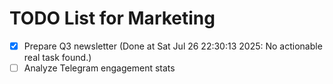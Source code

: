 # TODO List for Marketing

- [x] Prepare Q3 newsletter  (Done at Sat Jul 26 22:30:13 2025: No actionable real task found.)
- [ ] Analyze Telegram engagement stats